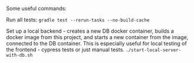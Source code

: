 Some useful commands:

Run all tests:
```gradle test --rerun-tasks --no-build-cache```

Set up a local backend - creates a new DB docker container, builds a docker image from this project, and starts a new container from the image, connected to the DB container.  This is especially useful for local testing of the frontend - cypress tests or just manual tests.
```./start-local-server-with-db.sh```

